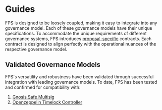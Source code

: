# Guides 

FPS is designed to be loosely coupled, making it easy to integrate into any
governance model. Each of these governance models have their unique
specifications. To accommodate the unique requirements of different governance systems, FPS
introduces [proposal-specific](proposals/) contracts. Each contract is designed to align perfectly with the operational nuances of the respective governance model.

## Validated Governance Models

FPS's versatility and robustness have been validated through successful integration with leading governance models. To date, FPS has been tested and confirmed for compatibility with:

1. [Gnosis Safe Multisig](./multisig-proposal.md)
2. [Openzeppelin Timelock Controller](./timelock-proposal.md) 
